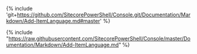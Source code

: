 {% include 'git+https://github.com/SitecorePowerShell/Console.git/Documentation/Markdown/Add-ItemLanguage.md#master' %}

{% include "https://raw.githubusercontent.com/SitecorePowerShell/Console/master/Doumentation/Markdown/Add-ItemLanguage.md" ℅}

